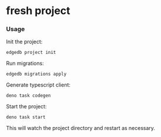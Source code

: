 # fresh project

### Usage

Init the project:

```
edgedb project init
```

Run migrations:

```
edgedb migrations apply
```

Generate typescript client:

```
deno task codegen
```

Start the project:

```
deno task start
```

This will watch the project directory and restart as necessary.
